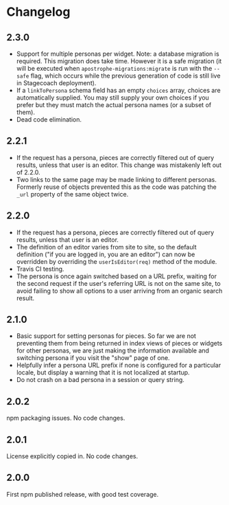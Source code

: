 # Changelog

## 2.3.0

* Support for multiple personas per widget. Note: a database migration is required. This migration does take time. However it is a safe migration (it will be executed when `apostrophe-migrations:migrate` is run with the `--safe` flag, which occurs while the previous generation of code is still live in Stagecoach deployment).
* If a `linkToPersona` schema field has an empty `choices` array, choices are automatically supplied. You may still supply your own choices if you prefer but they must match the actual persona names (or a subset of them).
* Dead code elimination.

## 2.2.1

* If the request has a persona, pieces are correctly filtered out of query results, unless that user is an editor. This change was mistakenly left out of 2.2.0.
* Two links to the same page may be made linking to different personas. Formerly reuse of objects prevented this as the code was patching the `_url` property of the same object twice.

## 2.2.0

* If the request has a persona, pieces are correctly filtered out of query results, unless that user is an editor.
* The definition of an editor varies from site to site, so the default definition ("if you are logged in, you are an editor") can now be overridden by overriding the `userIsEditor(req)` method of the module.
* Travis CI testing.
* The persona is once again switched based on a URL prefix, waiting for the second request if the user's referring URL is not on the same site, to avoid failing to show all options to a user arriving from an organic search result.

## 2.1.0

* Basic support for setting personas for pieces. So far we are not preventing them from being returned in index views of pieces or widgets for other personas, we are just making the information available and switching persona if you visit the "show" page of one.
* Helpfully infer a persona URL prefix if none is configured for a particular locale, but display a warning that it is not localized at startup.
* Do not crash on a bad persona in a session or query string.

## 2.0.2

npm packaging issues. No code changes.

## 2.0.1

License explicitly copied in. No code changes.

## 2.0.0

First npm published release, with good test coverage.
